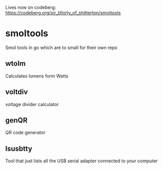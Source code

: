 Lives now on codeberg: 
https://codeberg.org/sir_tillorly_of_shitterton/smoltools

# smoltools

Smol tools in go which are to small for their own repo

## wtolm

Calculates lumens form Watts

## voltdiv

voltage divider calculator

## genQR

QR code generator

## lsusbtty

Tool that just lists all the USB serial adapter connected to your computer
